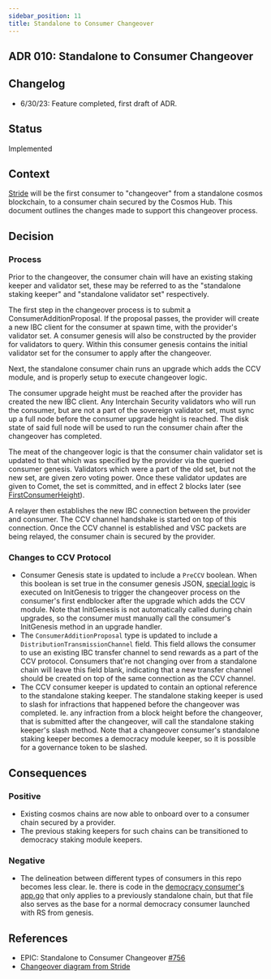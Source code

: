 ```yaml
---
sidebar_position: 11
title: Standalone to Consumer Changeover
---
```

## ADR 010: Standalone to Consumer Changeover

## Changelog

* 6/30/23: Feature completed, first draft of ADR.

## Status

Implemented

## Context

[Stride](https://github.com/Stride-Labs/stride) will be the first consumer to "changeover" from a standalone cosmos blockchain, to a consumer chain secured by the Cosmos Hub. This document outlines the changes made to support this changeover process.

## Decision

### Process

Prior to the changeover, the consumer chain will have an existing staking keeper and validator set, these may be referred to as the "standalone staking keeper" and "standalone validator set" respectively.  

The first step in the changeover process is to submit a ConsumerAdditionProposal. If the proposal passes, the provider will create a new IBC client for the consumer at spawn time, with the provider's validator set. A consumer genesis will also be constructed by the provider for validators to query. Within this consumer genesis contains the initial validator set for the consumer to apply after the changeover.

Next, the standalone consumer chain runs an upgrade which adds the CCV module, and is properly setup to execute changeover logic.

The consumer upgrade height must be reached after the provider has created the new IBC client. Any Interchain Security validators who will run the consumer, but are not a part of the sovereign validator set, must sync up a full node before the consumer upgrade height is reached. The disk state of said full node will be used to run the consumer chain after the changeover has completed.

The meat of the changeover logic is that the consumer chain validator set is updated to that which was specified by the provider via the queried consumer genesis. Validators which were a part of the old set, but not the new set, are given zero voting power. Once these validator updates are given to Comet, the set is committed, and in effect 2 blocks later (see [FirstConsumerHeight](https://github.com/cosmos/interchain-security/blob/f10e780df182158d95a30f7cf94588b2d0479309/x/ccv/consumer/keeper/changeover.go#L19)).

A relayer then establishes the new IBC connection between the provider and consumer. The CCV channel handshake is started on top of this connection. Once the CCV channel is established and VSC packets are being relayed, the consumer chain is secured by the provider.

### Changes to CCV Protocol

* Consumer Genesis state is updated to include a `PreCCV` boolean. When this boolean is set true in the  consumer genesis JSON, [special logic](https://github.com/cosmos/interchain-security/blob/f10e780df182158d95a30f7cf94588b2d0479309/x/ccv/consumer/keeper/changeover.go) is executed on InitGenesis to trigger the changeover process on the consumer's first endblocker after the upgrade which adds the CCV module. Note that InitGenesis is not automatically called during chain upgrades, so the consumer must manually call the consumer's InitGenesis method in an upgrade handler.
* The `ConsumerAdditionProposal` type is updated to include a `DistributionTransmissionChannel` field. This field allows the consumer to use an existing IBC transfer channel to send rewards as a part of the CCV protocol. Consumers that're not changing over from a standalone chain will leave this field blank, indicating that a new transfer channel should be created on top of the same connection as the CCV channel.
* The CCV consumer keeper is updated to contain an optional reference to the standalone staking keeper. The standalone staking keeper is used to slash for infractions that happened before the changeover was completed. Ie. any infraction from a block height before the changeover, that is submitted after the changeover, will call the standalone staking keeper's slash method. Note that a changeover consumer's  standalone staking keeper becomes a democracy module keeper, so it is possible for a governance token to be slashed.

## Consequences

### Positive

* Existing cosmos chains are now able to onboard over to a consumer chain secured by a provider.
* The previous staking keepers for such chains can be transitioned to democracy staking module keepers.

### Negative

* The delineation between different types of consumers in this repo becomes less clear. Ie. there is code in the [democracy consumer's app.go](https://github.com/cosmos/interchain-security/blob/f10e780df182158d95a30f7cf94588b2d0479309/app/consumer-democracy/app.go) that only applies to a previously standalone chain, but that file also serves as the base for a normal democracy consumer launched with RS from genesis.

## References

* EPIC: Standalone to Consumer Changeover [#756](https://github.com/cosmos/interchain-security/issues/756)
* [Changeover diagram from Stride](https://app.excalidraw.com/l/9UFOCMAZLAI/5EVLj0WJcwt)
